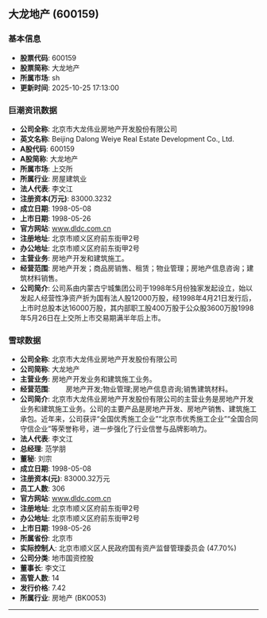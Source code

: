 ## 大龙地产 (600159)

### 基本信息

- **股票代码**: 600159
- **股票简称**: 大龙地产
- **所属市场**: sh
- **更新时间**: 2025-10-25 17:13:00

### 巨潮资讯数据

- **公司全称**: 北京市大龙伟业房地产开发股份有限公司
- **英文名称**: Beijing Dalong Weiye Real Estate Development Co., Ltd.
- **A股代码**: 600159
- **A股简称**: 大龙地产
- **所属市场**: 上交所
- **所属行业**: 房屋建筑业
- **法人代表**: 李文江
- **注册资本(万元)**: 83000.3232
- **成立日期**: 1998-05-08
- **上市日期**: 1998-05-26
- **官方网站**: www.dldc.com.cn
- **注册地址**: 北京市顺义区府前东街甲2号
- **办公地址**: 北京市顺义区府前东街甲2号
- **主营业务**: 房地产开发和建筑施工。
- **经营范围**: 房地产开发；商品房销售、租赁；物业管理；房地产信息咨询；建筑材料销售。
- **公司简介**: 公司系由内蒙古宁城集团公司于1998年5月份独家发起设立，始以发起人经营性净资产折为国有法人股12000万股，经1998年4月21日发行后，上市时总股本达16000万股，其内部职工股400万股于公众股3600万股1998年5月26日在上交所上市交易期满半年后上市。

### 雪球数据

- **公司全称**: 北京市大龙伟业房地产开发股份有限公司
- **公司简称**: 大龙地产
- **主营业务**: 房地产开发业务和建筑施工业务。
- **经营范围**: 　　房地产开发;物业管理;房地产信息咨询;销售建筑材料。
- **公司简介**: 北京市大龙伟业房地产开发股份有限公司的主营业务是房地产开发业务和建筑施工业务。公司的主要产品是房地产开发、房地产销售、建筑施工承包。近年来，公司获评“全国优秀施工企业”“北京市优秀施工企业”“全国合同守信企业”等荣誉称号，进一步强化了行业信誉与品牌影响力。
- **法人代表**: 李文江
- **总经理**: 范学朋
- **董秘**: 刘宗
- **成立日期**: 1998-05-08
- **注册资本(元)**: 83000.32万元
- **员工人数**: 306
- **官方网站**: www.dldc.com.cn
- **注册地址**: 北京市顺义区府前东街甲2号
- **办公地址**: 北京市顺义区府前东街甲2号
- **上市日期**: 1998-05-26
- **所属省份**: 北京市
- **实际控制人**: 北京市顺义区人民政府国有资产监督管理委员会 (47.70%)
- **公司分类**: 地市国资控股
- **董事长**: 李文江
- **高管人数**: 14
- **发行价格**: 7.42
- **所属行业**: 房地产 (BK0053)

---
